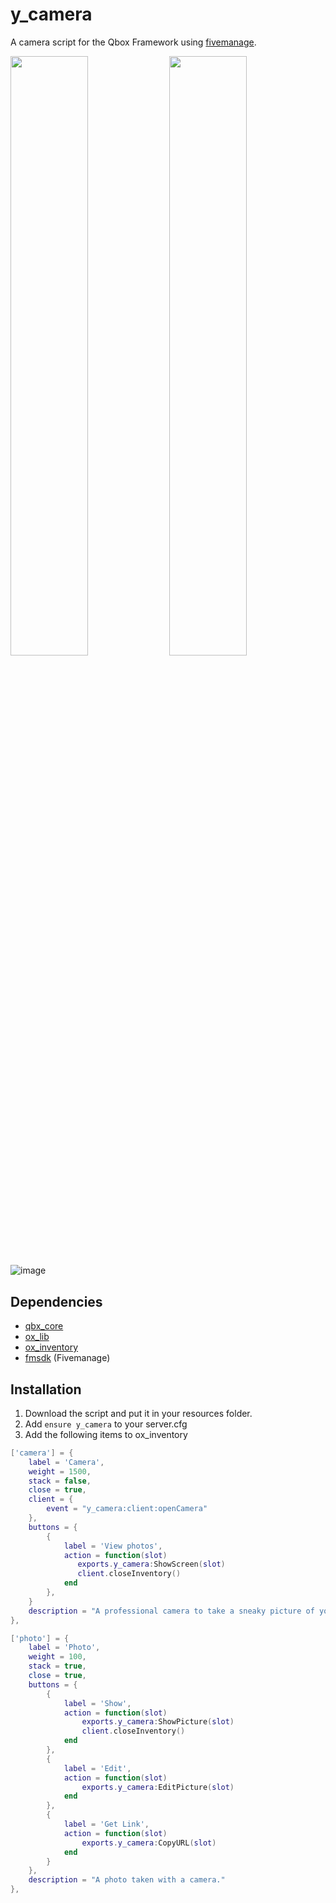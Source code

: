 # y_camera
A camera script for the Qbox Framework using [fivemanage](https://www.fivemanage.com/).

<img src="https://github.com/TonybynMp4/y_camera/assets/97451137/32144d9e-9a69-4b48-8894-6fa647464b74" width="49.6%"></img>
<img src="https://github.com/TonybynMp4/y_camera/assets/97451137/2340c391-c58c-4ec4-ae6b-95ce210a6bd2" width="49.6%"></img>
![image](https://github.com/user-attachments/assets/fd515e03-d765-4f2d-bcf2-e4a7a50ad4ba)

## Dependencies

- [qbx_core](https://github.com/qbox-project/qbx_core/releases/latest)
- [ox_lib](https://github.com/overextended/ox_lib)
- [ox_inventory](https://github.com/overextended/ox_inventory)
- [fmsdk](https://github.com/fivemanage/sdk/releases/latest) (Fivemanage)

## Installation
1. Download the script and put it in your resources folder.
2. Add `ensure y_camera` to your server.cfg
3. Add the following items to ox_inventory


```lua
['camera'] = {
    label = 'Camera',
    weight = 1500,
    stack = false,
    close = true,
    client = {
        event = "y_camera:client:openCamera"
    },
    buttons = {
        {
            label = 'View photos',
            action = function(slot)
               exports.y_camera:ShowScreen(slot)
               client.closeInventory()
            end
        },
    }
    description = "A professional camera to take a sneaky picture of your neighbor's wife!"
},

['photo'] = {
    label = 'Photo',
    weight = 100,
    stack = true,
    close = true,
    buttons = {
        {
            label = 'Show',
            action = function(slot)
                exports.y_camera:ShowPicture(slot)
                client.closeInventory()
            end
        },
        {
            label = 'Edit',
            action = function(slot)
                exports.y_camera:EditPicture(slot)
            end
        },
        {
            label = 'Get Link',
            action = function(slot)
                exports.y_camera:CopyURL(slot)
            end
        }
    },
    description = "A photo taken with a camera."
},
```
